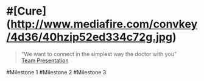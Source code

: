 #[Cure] (http://www.mediafire.com/convkey/4d36/40hzip52ed334c72g.jpg)
=============
 > "We want to connect in the simplest way the doctor with you” <br>
  [Team Presentation](https://drive.google.com/file/d/0BzzTdF5hw0YRSjVoeVpFQXZPdm8/view?usp=sharing)


#Milestone 1
#Milestone 2
#Milestone 3
